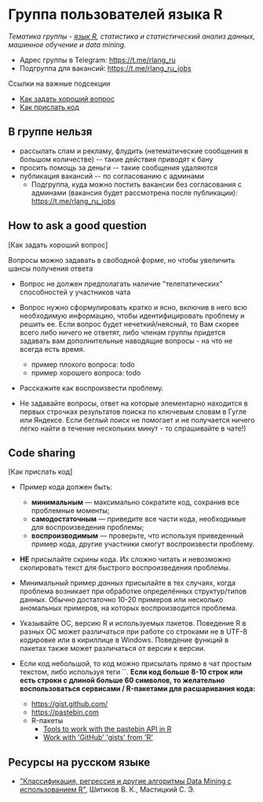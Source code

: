 # Группа пользователей языка R   
<!---
**[Russian Speaking R Language Group]**  
<p align="center">
<img src = "./R_logo.png" width=270> 
</p>
--->
_Тематика группы - [язык R](https://www.r-project.org), статистика и статистический анализ данных, машинное обучение и data mining._   

- Адрес группы в Telegram: https://t.me/rlang_ru
- Подгруппа для вакансий: https://t.me/rlang_ru_jobs

Ссылки на важные подсекции  

- [Как задать хороший вопрос](https://github.com/r-lang-group-ru/group-rules/blob/master/README.md#how-to-ask-a-good-question)
- [Как прислать код](https://github.com/r-lang-group-ru/group-rules/blob/master/README.md#code-sharing)

## В группе нельзя

- рассылать спам и рекламу, флудить (нетематические сообщения в большом количестве) -- такие действия приводят к бану
- просить помощь за деньги -- такие сообщения удаляются
- публикация вакансий -- по согласованию с админами
    - Подгруппа, куда можно постить вакансии без согласования с админами (вакансия будет рассмотрена после публикации): https://t.me/rlang_ru_jobs

## How to ask a good question

[Как задать хороший вопрос]  

Вопросы можно задавать в свободной форме, но чтобы увеличить шансы получения ответа 


- Вопрос не должен предполагать наличие "телепатических" способностей у участников чата 

- Вопрос нужно сформулировать кратко и ясно, включив в него всю необходимую информацию, чтобы идентифицировать проблему и решить ее. Если вопрос будет нечеткий/неясный, то Вам скорее всего либо ничего не ответят, либо членам группы придется задавать вам дополнительные наводящие вопросы - на что не всегда есть время.

    - пример плохого вопроса: todo
    - пример хорошего вопроса: todo

- Расскажите как воспроизвести проблему.

- Не задавайте вопросы, ответ на которые элементарно находится в первых строчках результатов поиска по ключевым словам в Гугле или Яндексе. Если беглый поиск не помогает и не получается ничего легко найти в течение нескольких минут - то спрашивайте в чате!)

## Code sharing  

[Как прислать код]  

- Пример кода должен быть:
    
    - **минимальным** — максимально сократите код, сохранив все проблемные моменты;
    - **самодостаточным** — приведите все части кода, необходимые для воспроизведения проблемы;
    - **воспроизводимым** — проверьте, что используя приведенный пример кода, другие участники смогут воспроизвести проблему.

- **НЕ** присылайте скрины кода. Их сложно читать и невозможно скопировать текст для быстрого воспроизведения проблемы.

- Минимальный пример _данных_ присылайте в тех случаях, когда проблема возникает при обработке определённых структур/типов данных. Обычно достаточно 10-20 примеров или несколько аномальных примеров, на которых воспроизводится проблема.

- Указывайте ОС, версию R и используемых пакетов. Поведение R в разных ОС может различаться при работе со строками не в UTF-8 кодировке или в кириллице в Windows. Поведение функций в пакетах также может различаться от версии к версии.

- Если код небольшой, то код можно присылать прямо в чат простым текстом, либо используя теги ``.  **Если код больше 8-10 строк или есть строки с длиной больше 60 символов, то желательно воспользоваться сервисами / R-пакетами для расшаривания кода:**

    - https://gist.github.com/
    - https://pastebin.com
    - R-пакеты
        - [Tools to work with the pastebin API in R](https://github.com/hrbrmstr/pastebin) 
        - [Work with 'GitHub' 'gists' from 'R'](https://cran.r-project.org/web/packages/gistr/index.html)


## Ресурсы на русском языке

- ["Классификация, регрессия и другие алгоритмы Data Mining с использованием R"](https://ranalytics.github.io/data-mining/index.html), Шитиков В. К., Мастицкий С. Э.
